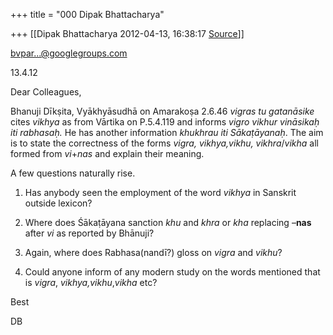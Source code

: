 +++
title = "000 Dipak Bhattacharya"

+++
[[Dipak Bhattacharya	2012-04-13, 16:38:17 [Source](https://groups.google.com/g/bvparishat/c/aXSC9ozZiO4)]]



[bvpar...@googlegroups.com]()

13.4.12

Dear Colleagues,

Bhanuji Dīkṣita, Vyākhyāsudhā on Amarakoṣa 2.6.46 *vigras tu gatanāsike* cites *vikhya* as from Vārtika on P.5.4.119 and informs *vigro vikhur vināsikaḥ iti rabhasaḥ.* He has another information *khukhrau iti Sākaṭāyanaḥ*. The aim is to state the correctness of the forms *vigra, vikhya,vikhu, vikhra*/*vikha* all formed from *vi*+*nas* and explain their meaning.

A few questions naturally rise.



1. Has anybody seen the employment of the word *vikhya* in Sanskrit outside lexicon?

2. Where does Śākaṭāyana sanction *khu* and *khra* or *kha* replacing –**nas** after *vi* as reported by Bhānuji?

3. Again, where does Rabhasa(nandī?) gloss on *vigra* and *vikhu*?

4. Could anyone inform of any modern study on the words mentioned that is *vigra*, *vikhya,vikhu*,*vikha* etc?



Best



DB

